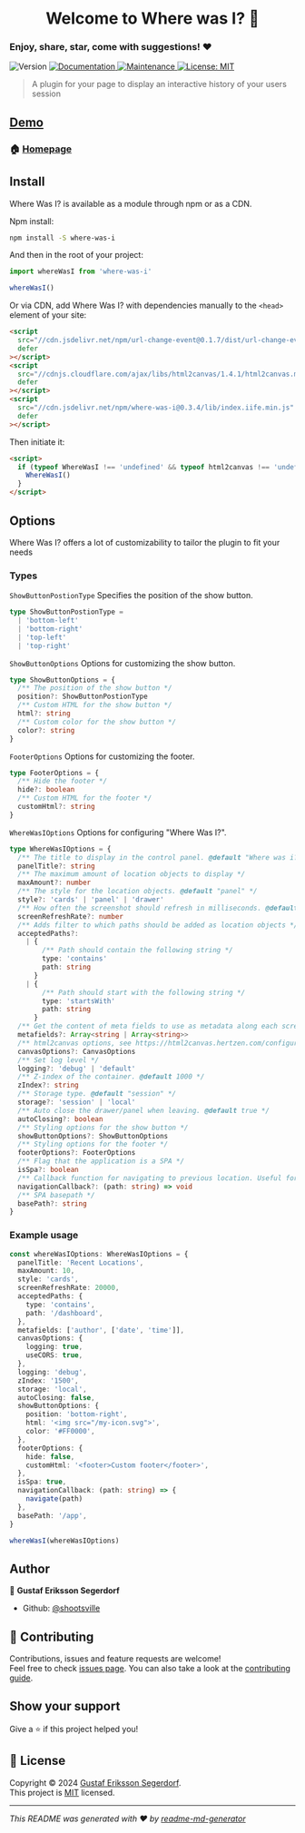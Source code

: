 <h1 align="center">Welcome to Where was I? 👋</h1>
<h3>Enjoy, share, star, come with suggestions! ❤️</h3>
<p>
  <img alt="Version" src="https://img.shields.io/badge/version-0.0.1-blue.svg?cacheSeconds=2592000" />
  <a href="https://github.com/shootsville/where-was-i#readme" target="_blank">
    <img alt="Documentation" src="https://img.shields.io/badge/documentation-yes-brightgreen.svg" />
  </a>
  <a href="https://github.com/hebertcisco/ts-npm-package-boilerplate/graphs/commit-activity" target="_blank">
    <img alt="Maintenance" src="https://img.shields.io/badge/Maintained%3F-yes-green.svg" />
  </a>
  <a href="https://github.com/shootsville/where-was-i/LICENSE" target="_blank">
    <img alt="License: MIT" src="https://img.shields.io/github/license/shootsville/Where was I?" />
  </a>
</p>

> A plugin for your page to display an interactive history of your users session

## [Demo](https://shootsville.github.io/where-was-i/)

### 🏠 [Homepage](https://github.com/shootsville/where-was-i)

## Install

Where Was I? is available as a module through npm or as a CDN.

Npm install:

```sh
npm install -S where-was-i
```

And then in the root of your project:

```ts
import whereWasI from 'where-was-i'

whereWasI()
```

Or via CDN, add Where Was I? with dependencies manually to the `<head>` element
of your site:

```html
<script
  src="//cdn.jsdelivr.net/npm/url-change-event@0.1.7/dist/url-change-event.min.js"
  defer
></script>
<script
  src="//cdnjs.cloudflare.com/ajax/libs/html2canvas/1.4.1/html2canvas.min.js"
  defer
></script>
<script
  src="//cdn.jsdelivr.net/npm/where-was-i@0.3.4/lib/index.iife.min.js"
  defer
></script>
```

Then initiate it:

```html
<script>
  if (typeof WhereWasI !== 'undefined' && typeof html2canvas !== 'undefined') {
    WhereWasI()
  }
</script>
```

## Options

Where Was I? offers a lot of customizability to tailor the plugin to fit your
needs

### Types

`ShowButtonPostionType` Specifies the position of the show button.

```ts
type ShowButtonPostionType =
  | 'bottom-left'
  | 'bottom-right'
  | 'top-left'
  | 'top-right'
```

`ShowButtonOptions` Options for customizing the show button.

```ts
type ShowButtonOptions = {
  /** The position of the show button */
  position?: ShowButtonPostionType
  /** Custom HTML for the show button */
  html?: string
  /** Custom color for the show button */
  color?: string
}
```

`FooterOptions` Options for customizing the footer.

```ts
type FooterOptions = {
  /** Hide the footer */
  hide?: boolean
  /** Custom HTML for the footer */
  customHtml?: string
}
```

`WhereWasIOptions` Options for configuring "Where Was I?".

```ts
type WhereWasIOptions = {
  /** The title to display in the control panel. @default "Where was i?" */
  panelTitle?: string
  /** The maximum amount of location objects to display */
  maxAmount?: number
  /** The style for the location objects. @default "panel" */
  style?: 'cards' | 'panel' | 'drawer'
  /** How often the screenshot should refresh in milliseconds. @default 15000 */
  screenRefreshRate?: number
  /** Adds filter to which paths should be added as location objects */
  acceptedPaths?:
    | {
        /** Path should contain the following string */
        type: 'contains'
        path: string
      }
    | {
        /** Path should start with the following string */
        type: 'startsWith'
        path: string
      }
  /** Get the content of meta fields to use as metadata along each screenshot */
  metafields?: Array<string | Array<string>>
  /** html2canvas options, see https://html2canvas.hertzen.com/configuration for all options */
  canvasOptions?: CanvasOptions
  /** Set log level */
  logging?: 'debug' | 'default'
  /** Z-index of the container. @default 1000 */
  zIndex?: string
  /** Storage type. @default "session" */
  storage?: 'session' | 'local'
  /** Auto close the drawer/panel when leaving. @default true */
  autoClosing?: boolean
  /** Styling options for the show button */
  showButtonOptions?: ShowButtonOptions
  /** Styling options for the footer */
  footerOptions?: FooterOptions
  /** Flag that the application is a SPA */
  isSpa?: boolean
  /** Callback function for navigating to previous location. Useful for SPAs with custom routing */
  navigationCallback?: (path: string) => void
  /** SPA basepath */
  basePath?: string
}
```

### Example usage

```ts
const whereWasIOptions: WhereWasIOptions = {
  panelTitle: 'Recent Locations',
  maxAmount: 10,
  style: 'cards',
  screenRefreshRate: 20000,
  acceptedPaths: {
    type: 'contains',
    path: '/dashboard',
  },
  metafields: ['author', ['date', 'time']],
  canvasOptions: {
    logging: true,
    useCORS: true,
  },
  logging: 'debug',
  zIndex: '1500',
  storage: 'local',
  autoClosing: false,
  showButtonOptions: {
    position: 'bottom-right',
    html: '<img src="/my-icon.svg">',
    color: '#FF0000',
  },
  footerOptions: {
    hide: false,
    customHtml: '<footer>Custom footer</footer>',
  },
  isSpa: true,
  navigationCallback: (path: string) => {
    navigate(path)
  },
  basePath: '/app',
}

whereWasI(whereWasIOptions)
```

## Author

👤 **Gustaf Eriksson Segerdorf**

- Github: [@shootsville](https://github.com/shootsville)

## 🤝 Contributing

Contributions, issues and feature requests are welcome!<br />Feel free to check
[issues page](https://github.com/shootsville/where-was-i/issues). You can also
take a look at the
[contributing guide](https://github.com/shootsville/where-was-i/blob/master/contributing).

## Show your support

Give a ⭐️ if this project helped you!

## 📝 License

Copyright © 2024
[Gustaf Eriksson Segerdorf](https://github.com/shootsville).<br /> This project
is [MIT](https://github.com/shootsville/where-was-i/LICENSE) licensed.

---

_This README was generated with ❤️ by
[readme-md-generator](https://github.com/kefranabg/readme-md-generator)_

